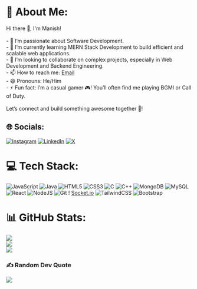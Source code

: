 # 💫 About Me:
Hi there 👋, I'm Manish!<br><br>- 👀 I’m passionate about Software Development.<br>- 🌱 I’m currently learning MERN Stack Development to build efficient and scalable web applications.<br>- 💞️ I’m looking to collaborate on complex projects, especially in Web Development and Backend Engineering.<br>- 📫 How to reach me: [Email](mailto:manishjoshi0732@gmail.com) <br>- 😄 Pronouns: He/Him<br>- ⚡ Fun fact: I’m a casual gamer 🎮! You’ll often find me playing BGMI or Call of Duty.<br><br>Let’s connect and build something awesome together 🚀!<br>


## 🌐 Socials:
[![Instagram](https://img.shields.io/badge/Instagram-%23E4405F.svg?logo=Instagram&logoColor=white)](https://instagram.com/manish_k_joshi_) [![LinkedIn](https://img.shields.io/badge/LinkedIn-%230077B5.svg?logo=linkedin&logoColor=white)](https://linkedin.com/in/manish-joshi-470875222) [![X](https://img.shields.io/badge/X-black.svg?logo=X&logoColor=white)](https://x.com/ManishJ77338602) 

# 💻 Tech Stack:
![JavaScript](https://img.shields.io/badge/javascript-%23323330.svg?style=for-the-badge&logo=javascript&logoColor=%23F7DF1E) ![Java](https://img.shields.io/badge/java-%23ED8B00.svg?style=for-the-badge&logo=openjdk&logoColor=white) ![HTML5](https://img.shields.io/badge/html5-%23E34F26.svg?style=for-the-badge&logo=html5&logoColor=white) ![CSS3](https://img.shields.io/badge/css3-%231572B6.svg?style=for-the-badge&logo=css3&logoColor=white) ![C](https://img.shields.io/badge/c-%2300599C.svg?style=for-the-badge&logo=c&logoColor=white) ![C++](https://img.shields.io/badge/c++-%2300599C.svg?style=for-the-badge&logo=c%2B%2B&logoColor=white) ![MongoDB](https://img.shields.io/badge/MongoDB-%234ea94b.svg?style=for-the-badge&logo=mongodb&logoColor=white) ![MySQL](https://img.shields.io/badge/mysql-4479A1.svg?style=for-the-badge&logo=mysql&logoColor=white) ![React](https://img.shields.io/badge/react-%2320232a.svg?style=for-the-badge&logo=react&logoColor=%2361DAFB) ![NodeJS](https://img.shields.io/badge/node.js-6DA55F?style=for-the-badge&logo=node.js&logoColor=white) ![Git](https://img.shields.io/badge/git-%23F05033.svg?style=for-the-badge&logo=git&logoColor=white) ! [Socket.io](https://img.shields.io/badge/Socket.io-black?style=for-the-badge&logo=socket.io&badgeColor=010101) ![TailwindCSS](https://img.shields.io/badge/tailwindcss-%2338B2AC.svg?style=for-the-badge&logo=tailwind-css&logoColor=white) ![Bootstrap](https://img.shields.io/badge/bootstrap-%238511FA.svg?style=for-the-badge&logo=bootstrap&logoColor=white)
# 📊 GitHub Stats:
![](https://github-readme-stats.vercel.app/api?username=manish0732&theme=onedark&hide_border=true&include_all_commits=false&count_private=false)<br/>
![](https://github-readme-streak-stats.herokuapp.com/?user=manish0732&theme=onedark&hide_border=true)<br/>
![](https://github-readme-stats.vercel.app/api/top-langs/?username=manish0732&theme=onedark&hide_border=true&include_all_commits=false&count_private=false&layout=compact)

### ✍️ Random Dev Quote
![](https://quotes-github-readme.vercel.app/api?type=horizontal&theme=radical)

<!--
---
[![](https://visitcount.itsvg.in/api?id=manish0732&icon=1&color=1)](https://visitcount.itsvg.in)
-->

<!-- Proudly created with GPRM ( https://gprm.itsvg.in ) -->

<!---
Manish0732/Manish0732 is a ✨ special ✨ repository because its `README.md` (this file) appears on your GitHub profile.
You can click the Preview link to take a look at your changes.
--->
